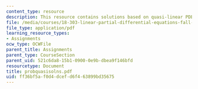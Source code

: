 ```yaml
---
content_type: resource
description: This resource contains solutions based on quasi-linear PDEs.
file: /media/courses/18-303-linear-partial-differential-equations-fall-2006/ff36bf5af0d4dcefd6f463899bd35675_probquasisolns.pdf
file_type: application/pdf
learning_resource_types:
- Assignments
ocw_type: OCWFile
parent_title: Assignments
parent_type: CourseSection
parent_uid: 521c6da8-15b1-0900-0e9b-dbea9f146bfd
resourcetype: Document
title: probquasisolns.pdf
uid: ff36bf5a-f0d4-dcef-d6f4-63899bd35675
---
```

